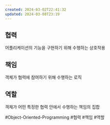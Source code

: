 ```yaml
---
created: 2024-03-02T22:41:32
updated: 2024-03-08T23:19
---
```

## 협력
어플리케이션의 기능을 구현하기 위해 수행하는 상호작용

## 책임
객체가 협력에 참여하기 위해 수행하는 로직

## 역할
객체가 어떤 특정한 협력 안에서 수행하는 책임의 집합


#Object-Oriented-Programming
#협력 
#책임
#역할